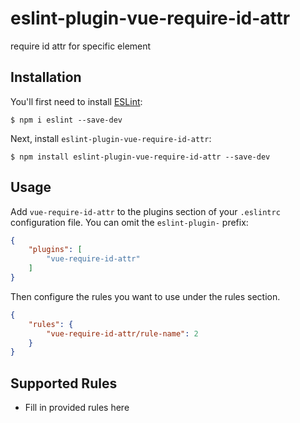 # eslint-plugin-vue-require-id-attr

require id attr for specific element

## Installation

You'll first need to install [ESLint](http://eslint.org):

```
$ npm i eslint --save-dev
```

Next, install `eslint-plugin-vue-require-id-attr`:

```
$ npm install eslint-plugin-vue-require-id-attr --save-dev
```


## Usage

Add `vue-require-id-attr` to the plugins section of your `.eslintrc` configuration file. You can omit the `eslint-plugin-` prefix:

```json
{
    "plugins": [
        "vue-require-id-attr"
    ]
}
```


Then configure the rules you want to use under the rules section.

```json
{
    "rules": {
        "vue-require-id-attr/rule-name": 2
    }
}
```

## Supported Rules

* Fill in provided rules here





